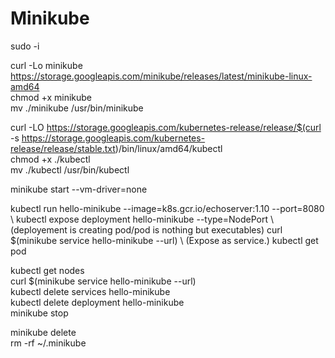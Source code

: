 # Minikube
sudo -i

curl -Lo minikube https://storage.googleapis.com/minikube/releases/latest/minikube-linux-amd64 \
chmod +x minikube \
mv ./minikube /usr/bin/minikube 


curl -LO https://storage.googleapis.com/kubernetes-release/release/$(curl -s https://storage.googleapis.com/kubernetes-release/release/stable.txt)/bin/linux/amd64/kubectl \
chmod +x ./kubectl \
mv ./kubectl /usr/bin/kubectl 


minikube start --vm-driver=none 

kubectl run hello-minikube --image=k8s.gcr.io/echoserver:1.10 --port=8080 \ 
kubectl expose deployment hello-minikube --type=NodePort \  (deployement is creating pod/pod is nothing but executables)
curl $(minikube service hello-minikube --url) \  (Expose as service.)
kubectl get pod 

kubectl get nodes \
curl $(minikube service hello-minikube --url) \
kubectl delete services hello-minikube \
kubectl delete deployment hello-minikube \
minikube stop 


minikube delete \
rm -rf ~/.minikube
